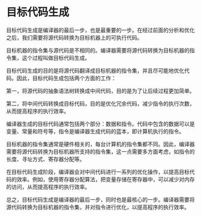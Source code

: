 # 目标代码生成
目标代码生成是编译器的最后一步，也是最重要的一步。在经过前面的分析和优化之后，我们需要将源代码转换为目标机器上的可执行代码。

目标机器的指令集与源代码是不相同的。编译器需要将源代码转换为目标机器的指令集，这个过程叫做目标代码生成。

目标代码生成的目的是将源代码翻译成目标机器的指令集，并且尽可能地优化代码。因此，目标代码生成包括两个方面的工作：

第一，将源代码的抽象语法树转换成中间代码，目的是为了让后续过程更加简单。

第二，将中间代码转换成目标代码，目的是优化冗余代码，减少指令的执行次数，从而提高程序的执行效率。

编译器生成的目标代码通常包括两个部分：数据和指令。代码中包含的数据可以是变量、常量和符号等，指令是编译器生成代码的蓝本，即计算机执行的指令。

目标机器的指令集通常是硬件相关的，每台计算机的指令集都不同。因此，编译器需要将源代码转换为目标机器所支持的指令集，这一点需要多方面考虑，如指令的长度、寻址方式、寄存器分配等。

在目标代码生成阶段，编译器会对中间代码进行一系列的优化操作，以提高目标代码的效率。例如，使用寄存器分配算法，把变量存储在寄存器中，可以减少对内存的访问，从而提高程序的执行效率。

总之，目标代码生成是编译器的最后一步，同时也是最核心的一步。编译器需要将源代码转换为目标机器的指令集，并对指令进行优化，以提高程序的执行效率。